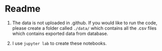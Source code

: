 # Readme


1. The data is not uploaded in .github. If you would like to run the code, please create a folder called `./data/` which contains all the .csv files which contains exported data from database.

2. I use `jupyter lab` to create these notebooks. 
